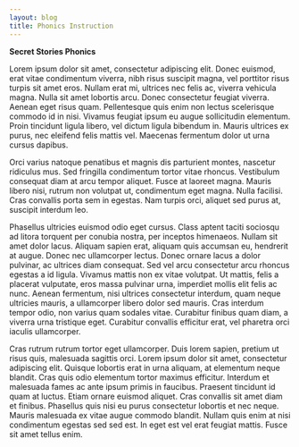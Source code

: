 ```yaml
---
layout: blog
title: Phonics Instruction
---
```

**Secret Stories Phonics**

Lorem ipsum dolor sit amet, consectetur adipiscing elit. Donec euismod, erat vitae condimentum viverra, nibh risus suscipit magna, vel porttitor risus turpis sit amet eros. Nullam erat mi, ultrices nec felis ac, viverra vehicula magna. Nulla sit amet lobortis arcu. Donec consectetur feugiat viverra. Aenean eget risus quam. Pellentesque quis enim non lectus scelerisque commodo id in nisi. Vivamus feugiat ipsum eu augue sollicitudin elementum. Proin tincidunt ligula libero, vel dictum ligula bibendum in. Mauris ultrices ex purus, nec eleifend felis mattis vel. Maecenas fermentum dolor ut urna cursus dapibus.

Orci varius natoque penatibus et magnis dis parturient montes, nascetur ridiculus mus. Sed fringilla condimentum tortor vitae rhoncus. Vestibulum consequat diam at arcu tempor aliquet. Fusce at laoreet magna. Mauris libero nisi, rutrum non volutpat ut, condimentum eget magna. Nulla facilisi. Cras convallis porta sem in egestas. Nam turpis orci, aliquet sed purus at, suscipit interdum leo.

Phasellus ultricies euismod odio eget cursus. Class aptent taciti sociosqu ad litora torquent per conubia nostra, per inceptos himenaeos. Nullam sit amet dolor lacus. Aliquam sapien erat, aliquam quis accumsan eu, hendrerit at augue. Donec nec ullamcorper lectus. Donec ornare lacus a dolor pulvinar, ac ultrices diam consequat. Sed vel arcu consectetur arcu rhoncus egestas a id ligula. Vivamus mattis non ex vitae volutpat. Ut mattis, felis a placerat vulputate, eros massa pulvinar urna, imperdiet mollis elit felis ac nunc. Aenean fermentum, nisi ultrices consectetur interdum, quam neque ultricies mauris, a ullamcorper libero dolor sed mauris. Cras interdum tempor odio, non varius quam sodales vitae. Curabitur finibus quam diam, a viverra urna tristique eget. Curabitur convallis efficitur erat, vel pharetra orci iaculis ullamcorper.

Cras rutrum rutrum tortor eget ullamcorper. Duis lorem sapien, pretium ut risus quis, malesuada sagittis orci. Lorem ipsum dolor sit amet, consectetur adipiscing elit. Quisque lobortis erat in urna aliquam, at elementum neque blandit. Cras quis odio elementum tortor maximus efficitur. Interdum et malesuada fames ac ante ipsum primis in faucibus. Praesent tincidunt id quam at luctus. Etiam ornare euismod aliquet. Cras convallis sit amet diam et finibus. Phasellus quis nisi eu purus consectetur lobortis et nec neque. Mauris malesuada ex vitae augue commodo blandit. Nullam quis enim at nisi condimentum egestas sed sed est. In eget est vel erat feugiat mattis. Fusce sit amet tellus enim.